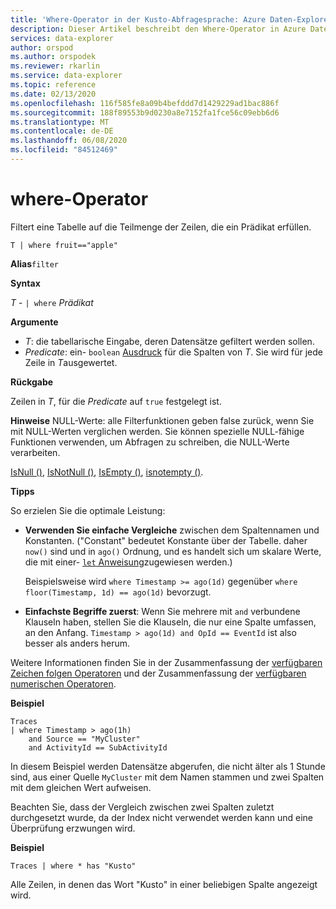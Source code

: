 ```yaml
---
title: 'Where-Operator in der Kusto-Abfragesprache: Azure Daten-Explorer'
description: Dieser Artikel beschreibt den Where-Operator in Azure Daten-Explorer.
services: data-explorer
author: orspod
ms.author: orspodek
ms.reviewer: rkarlin
ms.service: data-explorer
ms.topic: reference
ms.date: 02/13/2020
ms.openlocfilehash: 116f585fe8a09b4befddd7d1429229ad1bac886f
ms.sourcegitcommit: 188f89553b9d0230a8e7152fa1fce56c09ebb6d6
ms.translationtype: MT
ms.contentlocale: de-DE
ms.lasthandoff: 06/08/2020
ms.locfileid: "84512469"
---
```

# <a name="where-operator"></a>where-Operator

Filtert eine Tabelle auf die Teilmenge der Zeilen, die ein Prädikat erfüllen.

```kusto
T | where fruit=="apple"
```

**Alias**`filter`

**Syntax**

*T* - `| where` *Prädikat*

**Argumente**

* *T*: die tabellarische Eingabe, deren Datensätze gefiltert werden sollen.
* *Predicate*: ein- `boolean` [Ausdruck](./scalar-data-types/bool.md) für die Spalten von *T*. Sie wird für jede Zeile in *T*ausgewertet.

**Rückgabe**

Zeilen in *T*, für die *Predicate* auf `true` festgelegt ist.

**Hinweise** NULL-Werte: alle Filterfunktionen geben false zurück, wenn Sie mit NULL-Werten verglichen werden. Sie können spezielle NULL-fähige Funktionen verwenden, um Abfragen zu schreiben, die NULL-Werte verarbeiten.

[IsNull ()](./isnullfunction.md), [IsNotNull ()](./isnotnullfunction.md), [IsEmpty ()](./isemptyfunction.md), [isnotempty ()](./isnotemptyfunction.md). 

**Tipps**

So erzielen Sie die optimale Leistung:

* **Verwenden Sie einfache Vergleiche** zwischen dem Spaltennamen und Konstanten. ("Constant" bedeutet Konstante über der Tabelle. daher `now()` sind und in `ago()` Ordnung, und es handelt sich um skalare Werte, die mit einer- [ `let` Anweisung](./letstatement.md)zugewiesen werden.)

    Beispielsweise wird `where Timestamp >= ago(1d)` gegenüber `where floor(Timestamp, 1d) == ago(1d)` bevorzugt.

* **Einfachste Begriffe zuerst**: Wenn Sie mehrere mit `and` verbundene Klauseln haben, stellen Sie die Klauseln, die nur eine Spalte umfassen, an den Anfang. `Timestamp > ago(1d) and OpId == EventId` ist also besser als anders herum.

Weitere Informationen finden Sie in der Zusammenfassung der [verfügbaren Zeichen folgen Operatoren](./datatypes-string-operators.md) und der Zusammenfassung der [verfügbaren numerischen Operatoren](./numoperators.md).

**Beispiel**

```kusto
Traces
| where Timestamp > ago(1h)
    and Source == "MyCluster"
    and ActivityId == SubActivityId 
```

In diesem Beispiel werden Datensätze abgerufen, die nicht älter als 1 Stunde sind, aus einer Quelle `MyCluster` mit dem Namen stammen und zwei Spalten mit dem gleichen Wert aufweisen. 

Beachten Sie, dass der Vergleich zwischen zwei Spalten zuletzt durchgesetzt wurde, da der Index nicht verwendet werden kann und eine Überprüfung erzwungen wird.

**Beispiel**

```kusto
Traces | where * has "Kusto"
```

Alle Zeilen, in denen das Wort "Kusto" in einer beliebigen Spalte angezeigt wird.
 
